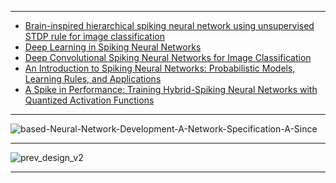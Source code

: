 -----------------
- [Brain-inspired hierarchical spiking neural network using unsupervised STDP rule for image classification](https://www.semanticscholar.org/paper/Brain-inspired-hierarchical-spiking-neural-network-Liu-Huo/559a6aef1f67c1c6efa42ef3d93e92ca969853f0)
- [Deep Learning in Spiking Neural Networks](https://arxiv.org/pdf/1804.08150.pdf)
- [Deep Convolutional Spiking Neural Networks
for Image Classification](https://arxiv.org/pdf/1903.12272.pdf)
- [An Introduction to Spiking Neural Networks: Probabilistic Models, Learning Rules, and Applications](https://arxiv.org/abs/1812.03929)
- [A Spike in Performance: Training Hybrid-Spiking Neural Networks
with Quantized Activation Functions
](https://arxiv.org/pdf/2002.03553.pdf)

-------------
![based-Neural-Network-Development-A-Network-Specification-A-Since](https://www.researchgate.net/profile/Micah_Richert/publication/220885927/figure/fig3/AS:645362712850452@1530877869851/Framework-for-Spike-based-Neural-Network-Development-A-Network-Specification-A-Since.png)

------------

![prev_design_v2](https://storage.googleapis.com/groundai-web-prod/media/users/user_14/project_411723/images/figs/prev_design_v2.png)

------------

